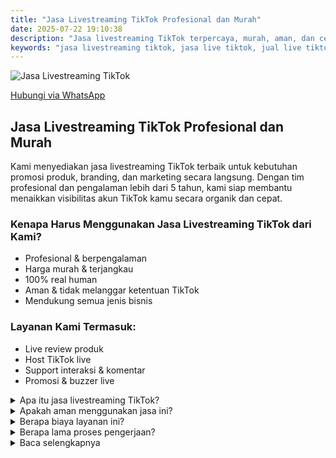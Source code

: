 ```yaml
---
title: "Jasa Livestreaming TikTok Profesional dan Murah"
date: 2025-07-22 19:10:38
description: "Jasa livestreaming TikTok terpercaya, murah, aman, dan cepat. Cocok untuk menaikkan brand dan penjualan dengan sistem real human."
keywords: "jasa livestreaming tiktok, jasa live tiktok, jual live tiktok, beli live tiktok, live tiktok murah, live tiktok real, live tiktok aman, jasa buzzer tiktok"
---
```


<script type="application/ld+json">
{
  "@context": "https://schema.org",
  "@type": "Service",
  "name": "Jasa Livestreaming TikTok Profesional dan Murah",
  "description": "Jasa livestreaming TikTok terpercaya, murah, aman, dan cepat. Cocok untuk menaikkan brand dan penjualan dengan sistem real human.",
  "keywords": "jasa livestreaming tiktok, jasa live tiktok, jual live tiktok, beli live tiktok, live tiktok murah, live tiktok real, live tiktok aman, jasa buzzer tiktok",
  "datePublished": "2025-07-22 19:10:38"
}
</script>


<img src="/assets/img/livestreaming.jpg" alt="Jasa Livestreaming TikTok" />

<p><a href="https://wa.me/6281234567890" target="_blank">Hubungi via WhatsApp</a></p>

## Jasa Livestreaming TikTok Profesional dan Murah

Kami menyediakan jasa livestreaming TikTok terbaik untuk kebutuhan promosi produk, branding, dan marketing secara langsung. Dengan tim profesional dan pengalaman lebih dari 5 tahun, kami siap membantu menaikkan visibilitas akun TikTok kamu secara organik dan cepat.

### Kenapa Harus Menggunakan Jasa Livestreaming TikTok dari Kami?

- Profesional & berpengalaman
- Harga murah & terjangkau
- 100% real human
- Aman & tidak melanggar ketentuan TikTok
- Mendukung semua jenis bisnis

### Layanan Kami Termasuk:

- Live review produk
- Host TikTok live
- Support interaksi & komentar
- Promosi & buzzer live


<details>
  <summary>Apa itu jasa livestreaming TikTok?</summary>
  <p>Jasa livestreaming TikTok adalah layanan untuk membantu kamu tampil live secara profesional guna meningkatkan penjualan dan kepercayaan audiens.</p>
</details>
<details>
  <summary>Apakah aman menggunakan jasa ini?</summary>
  <p>Sangat aman karena semua dilakukan secara manual oleh tim real human, bukan bot.</p>
</details>
<details>
  <summary>Berapa biaya layanan ini?</summary>
  <p>Harga mulai dari Rp100.000 per sesi tergantung durasi dan kebutuhan.</p>
</details>
<details>
  <summary>Berapa lama proses pengerjaan?</summary>
  <p>Biasanya bisa langsung mulai dalam 1x24 jam setelah pemesanan dan konfirmasi.</p>
</details>



<details>
  <summary>Baca selengkapnya</summary>
  <p>Jika kamu mencari jasa livestreaming TikTok yang murah, cepat, dan terpercaya, kami adalah pilihan terbaik. Dengan pengalaman bertahun-tahun, kami membantu banyak UMKM dan brand besar tampil di TikTok live secara profesional. Kata kunci: jasa livestreaming TikTok, jasa live murah, live cepat, beli jasa live, cari jasa live TikTok, butuh live real TikTok, jasa live terpercaya, jasa live aman TikTok, jasa buzzer live TikTok, paket live murah.</p>
</details>


